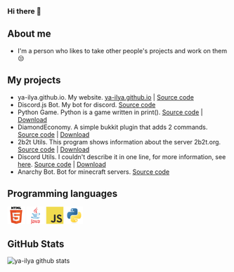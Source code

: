 ### Hi there 👋

## About me
- I'm a person who likes to take other people's projects and work on them 😒
## My projects
-  ya-ilya.github.io. My website. [ya-ilya.github.io](https://ya-ilya.github.io) | [Source code](https://github.com/ya-ilya/ya-ilya.github.io)
-  Discord.js Bot. My bot for discord. [Source code](https://github.com/ya-ilya/ya-ilya_bot)
-  Python Game. Python is a game written in print(). [Source code](https://github.com/ya-ilya/python-game) | [Download](https://github.com/ya-ilya/python-game/archive/second_pre-release-1.0.zip)
-  DiamondEconomy. A simple bukkit plugin that adds 2 commands. [Source code](https://github.com/ya-ilya/DiamondEconomy) | [Download](https://github.com/ya-ilya/DiamondEconomy/releases/download/1.0/DiamondEconomy.jar)
-  2b2t Utils. This program shows information about the server 2b2t.org. [Source code](https://github.com/ya-ilya/2b2t-utils) | [Download](https://github.com/ya-ilya/2b2t-utils/releases/download/1.0/2b2tutils.zip)
-  Discord Utils. I couldn't describe it in one line, for more information, see [here](https://github.com/ya-ilya/discord-utils). [Source code](https://github.com/ya-ilya/discord-utils) | [Download](https://github.com/ya-ilya/discord-utils/archive/1.1.zip) <br> 
-  Anarchy Bot. Bot for minecraft servers. [Source code](https://github.com/ya-ilya/anarchy-bot)
## Programming languages
<p align="left"><img src="https://raw.githubusercontent.com/devicons/devicon/master/icons/html5/html5-original-wordmark.svg" alt="html5" width="40" height="40"/> <img src="https://raw.githubusercontent.com/devicons/devicon/master/icons/java/java-original-wordmark.svg" alt="java" width="40" height="40"/> <img src="https://raw.githubusercontent.com/devicons/devicon/master/icons/javascript/javascript-original.svg" alt="javascript" width="40" height="40"/> <img src="https://raw.githubusercontent.com/devicons/devicon/master/icons/python/python-original.svg" alt="python" width="40" height="40"/></p>

## GitHub Stats

![ya-ilya github stats](https://github-readme-stats.vercel.app/api?username=ya-ilya)
